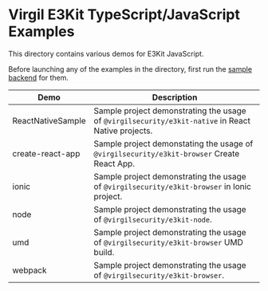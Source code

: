 # Virgil E3Kit TypeScript/JavaScript Examples

This directory contains various demos for E3Kit JavaScript. 

Before launching any of the examples in the directory, first run the [sample backend](https://github.com/VirgilSecurity/virgil-e3kit-js/tree/master/examples/backend) for them.

| Demo | Description |
| --- | --- |
| ReactNativeSample | Sample project demonstrating the usage of `@virgilsecurity/e3kit-native` in React Native projects. |
| create-react-app | Sample project demonstating the usage of `@virgilsecurity/e3kit-browser` Create React App. |
| ionic | Sample project demonstrating the usage of `@virgilsecurity/e3kit-browser` in Ionic project. |
| node | Sample project demonstrating the usage of `@virgilsecurity/e3kit-node`. |
| umd | Sample project demonstrating the usage of `@virgilsecurity/e3kit-browser` UMD build. |
| webpack | Sample project demonstrating the usage of `@virgilsecurity/e3kit-browser`. |
